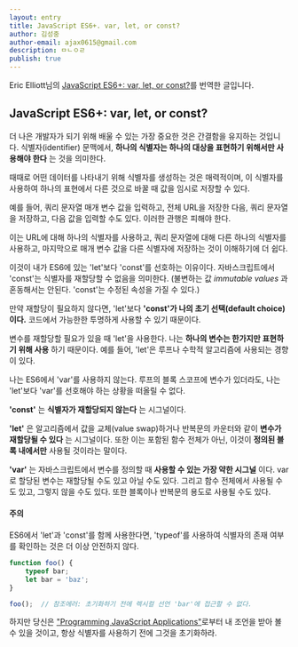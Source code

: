 ```yaml
---
layout: entry
title: JavaScript ES6+. var, let, or const?
author: 김성중
author-email: ajax0615@gmail.com
description: ㅁㄴㅇㄹ
publish: true
---
```


Eric Elliott님의 [JavaScript ES6+: var, let, or const?](https://medium.com/javascript-scene/javascript-es6-var-let-or-const-ba58b8dcde75#.igl7uvbta)를 번역한 글입니다.

## JavaScript ES6+: var, let, or const?
더 나은 개발자가 되기 위해 배울 수 있는 가장 중요한 것은 간결함을 유지하는 것입니다. 식별자(identifier) 문맥에서, **하나의 식별자는 하나의 대상을 표현하기 위해서만 사용해야 한다** 는 것을 의미한다.

때때로 어떤 데이터를 나타내기 위해 식별자를 생성하는 것은 매력적이며, 이 식별자를 사용하여 하나의 표현에서 다른 것으로 바꿀 때 값을 임시로 저장할 수 있다.

예를 들어, 쿼리 문자열 매개 변수 값을 입력하고, 전체 URL을 저장한 다음, 쿼리 문자열을 저장하고, 다음 값을 입력할 수도 있다. 이러한 관행은 피해야 한다.

이는 URL에 대해 하나의 식별자를 사용하고, 쿼리 문자열에 대해 다른 하나의 식별자를 사용하고, 마지막으로 매개 변수 값을 다른 식별자에 저장하는 것이 이해하기에 더 쉽다.

이것이 내가 ES6에 있는 'let'보다 'const'를 선호하는 이유이다. 자바스크립트에서 'const'는 식별자를 재할당할 수 없음을 의미한다. (불변하는 값 *immutable values* 과 혼동해서는 안된다. 'const'는 수정된 속성을 가질 수 있다.)

만약 재할당이 필요하지 않다면, 'let'보다 **'const'가 나의 초기 선택(default choice)이다.** 코드에서 가능한한 투명하게 사용할 수 있기 때문이다.

변수를 재할당할 필요가 있을 때 'let'을 사용한다. 나는 **하나의 변수는 한가지만 표현하기 위해 사용** 하기 때문이다. 예를 들어, 'let'은 루프나 수학적 알고리즘에 사용되는 경향이 있다.

나는 ES6에서 'var'를 사용하지 않는다. 루프의 블록 스코프에 변수가 있더라도, 나는 'let'보다 'var'를 선호해야 하는 상황을 떠올릴 수 없다.

**'const'** 는 **식별자가 재할당되지 않는다** 는 시그널이다.

**'let'** 은 알고리즘에서 값을 교체(value swap)하거나 반복문의 카운터와 같이 **변수가 재할당될 수 있다** 는 시그널이다. 또한 이는 포함된 함수 전체가 아닌, 이것이 **정의된 블록 내에서만** 사용될 것이라는 말이다.

**'var'** 는 자바스크립트에서 변수를 정의할 때 **사용할 수 있는 가장 약한 시그널** 이다. var로 할당된 변수는 재할당될 수도 있고 아닐 수도 있다. 그리고 함수 전체에서 사용될 수도 있고, 그렇지 않을 수도 있다. 또한 블록이나 반복문의 용도로 사용될 수도 있다.

#### 주의
ES6에서 'let'과 'const'를 함께 사용한다면, 'typeof'를 사용하여 식별자의 존재 여부를 확인하는 것은 더 이상 안전하지 않다.

```javascript
function foo() {
    typeof bar;
    let bar = 'baz';
}

foo();  // 참조에러: 초기화하기 전에 렉시컬 선언 'bar'에 접근할 수 없다.
```

하지만 당신은 ["Programming JavaScript Applications"](https://ericelliottjs.com/product/programming-javascript-applications-paper-ebook-bundle/)로부터 내 조언을 받아 볼 수 있을 것이고, 항상 식별자를 사용하기 전에 그것을 초기화하라.

